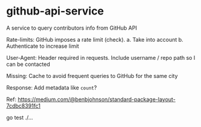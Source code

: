 # github-api-service
A service to query contributors info from GitHub API


Rate-limits:
    GitHub imposes a rate limit (check).
    a. Take into account
    b. Authenticate to increase limit

User-Agent:
    Header required in requests.
    Include username / repo path so I can be contacted

Missing:
    Cache to avoid frequent queries to GitHub for the same city

Response:
    Add metadata like `count`?

Ref:
https://medium.com/@benbjohnson/standard-package-layout-7cdbc8391fc1


go test ./...